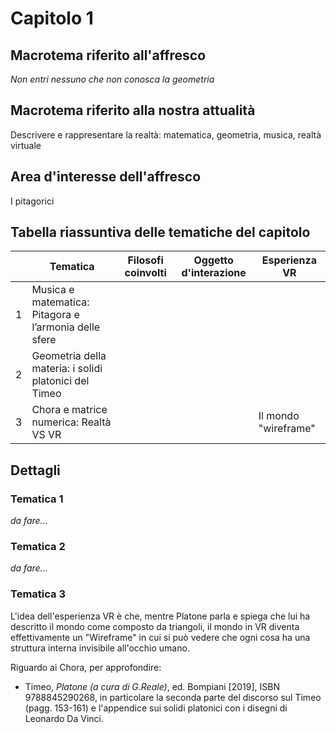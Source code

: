 # Capitolo 1

## Macrotema riferito all'affresco

_Non entri nessuno che non conosca la geometria_

## Macrotema riferito alla nostra attualità

Descrivere e rappresentare la realtà: matematica, geometria, musica, realtà virtuale

## Area d'interesse dell'affresco

I pitagorici

## Tabella riassuntiva delle tematiche del capitolo

|   | **Tematica**                          | **Filosofi coinvolti** | **Oggetto d'interazione** | **Esperienza VR** |
|---|---------------------------------------|------------------------|---------------------------|-------------------|
| 1 | Musica e matematica: Pitagora e l’armonia delle sfere ||||
| 2 | Geometria della materia: i solidi platonici del Timeo ||||
| 3 | Chora e matrice numerica: Realtà VS VR                |||Il mondo "wireframe"|

## Dettagli

### Tematica 1

_da fare..._

### Tematica 2

_da fare..._

### Tematica 3

L'idea dell'esperienza VR è che, mentre Platone parla e spiega che lui ha descritto il mondo come composto da triangoli, il mondo in VR diventa effettivamente un "Wireframe" in cui si può vedere che ogni cosa ha una struttura interna invisibile all'occhio umano.

Riguardo ai Chora, per approfondire:

- Timeo, _Platone (a cura di G.Reale)_, ed. Bompiani [2019], ISBN 9788845290268, in particolare la seconda parte del discorso sul Timeo (pagg. 153-161) e l'appendice sui solidi platonici con i disegni di Leonardo Da Vinci.
